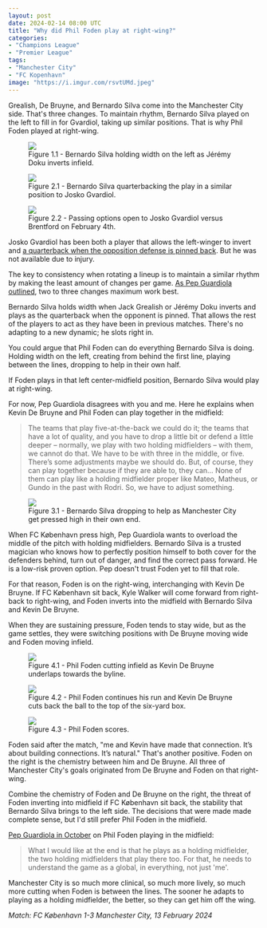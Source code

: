 ```yaml
---
layout: post
date: 2024-02-14 08:00 UTC
title: "Why did Phil Foden play at right-wing?"
categories:
- "Champions League"
- "Premier League"
tags:
- "Manchester City"
- "FC Kopenhavn"
image: "https://i.imgur.com/rsvtUMd.jpeg"
---
```


Grealish, De Bruyne, and Bernardo Silva come into the Manchester City side. That's three changes. To maintain rhythm, Bernardo Silva played on the left to fill in for Gvardiol, taking up similar positions. That is why Phil Foden played at right-wing.

<!---more--->

<figure>
    <img src="https://i.imgur.com/duE1RUc.jpeg">
    <figcaption>Figure 1.1 - Bernardo Silva holding width on the left as Jérémy Doku inverts infield.</figcaption>
</figure> 

<figure>
    <img src="https://i.imgur.com/rsvtUMd.jpeg">
    <figcaption>Figure 2.1 - Bernardo Silva quarterbacking the play in a similar position to Josko Gvardiol.</figcaption>
</figure>


<figure>
    <img src="https://i.imgur.com/TEAVppB.jpeg">
    <figcaption>Figure 2.2 - Passing options open to Josko Gvardiol versus Brentford on February 4th.</figcaption>
</figure> 

Josko Gvardiol has been both a player that allows the left-winger to invert and [a quarterback when the opposition defense is pinned back](https://tacticsjournal.com/2024/02/06/josko-gvardiol-has-the-mind-of-a-midfielder-in-the-body-of-a-center-back/). But he was not available due to injury. 

The key to consistency when rotating a lineup is to maintain a similar rhythm by making the least amount of changes per game. [As Pep Guardiola outlined](https://tacticsjournal.com/2023/09/30/rhythm-size-of-squads-and-schedule/), two to three changes maximum work best. 

Bernardo Silva holds width when Jack Grealish or Jérémy Doku inverts and plays as the quarterback when the opponent is pinned. That allows the rest of the players to act as they have been in previous matches. There's no adapting to a new dynamic; he slots right in. 

You could argue that Phil Foden can do everything Bernardo Silva is doing. Holding width on the left, creating from behind the first line, playing between the lines, dropping to help in their own half. 

If Foden plays in that left center-midfield position, Bernardo Silva would play at right-wing. 

For now, Pep Guardiola disagrees with you and me. Here he explains when Kevin De Bruyne and Phil Foden can play together in the midfield:

> The teams that play five-at-the-back we could do it; the teams that have a lot of quality, and you have to drop a little bit or defend a little deeper – normally, we play with two holding midfielders – with them, we cannot do that. We have to be with three in the middle, or five. There’s some adjustments maybe we should do. But, of course, they can play together because if they are able to, they can… None of them can play like a holding midfielder proper like Mateo, Matheus, or Gundo in the past with Rodri. So, we have to adjust something.


<figure>
    <img src="https://i.imgur.com/BnUAg9h.jpeg">
    <figcaption>Figure 3.1 - Bernardo Silva dropping to help as Manchester City get pressed high in their own end.</figcaption>
</figure> 

When FC København press high, Pep Guardiola wants to overload the middle of the pitch with holding midfielders. Bernardo Silva is a trusted magician who knows how to perfectly position himself to both cover for the defenders behind, turn out of danger, and find the correct pass forward. He is a low-risk proven option. Pep doesn't trust Foden yet to fill that role. 

For that reason, Foden is on the right-wing, interchanging with Kevin De Bruyne. If FC København sit back, Kyle Walker will come forward from right-back to right-wing, and Foden inverts into the midfield with Bernardo Silva and Kevin De Bruyne. 

When they are sustaining pressure, Foden tends to stay wide, but as the game settles, they were switching positions with De Bruyne moving wide and Foden moving infield. 

<figure>
    <img src="https://i.imgur.com/cy6gn30.jpeg">
    <figcaption>Figure 4.1 - Phil Foden cutting infield as Kevin De Bruyne underlaps towards the byline.</figcaption>
</figure> 

<figure>
    <img src="https://i.imgur.com/Ten2M6d.jpeg">
    <figcaption>Figure 4.2 - Phil Foden continues his run and Kevin De Bruyne cuts back the ball to the top of the six-yard box.</figcaption>
</figure> 

<figure>
    <img src="https://i.imgur.com/x6CEXCS.jpeg">
    <figcaption>Figure 4.3 - Phil Foden scores.</figcaption>
</figure> 

Foden said after the match, "me and Kevin have made that connection. It’s about building connections. It’s natural." That's another positive. Foden on the right is the chemistry between him and De Bruyne. All three of Manchester City's goals originated from De Bruyne and Foden on that right-wing. 

Combine the chemistry of Foden and De Bruyne on the right, the threat of Foden inverting into midfield if FC København sit back, the stability that Bernardo Silva brings to the left side. The decisions that were made made complete sense, but I'd still prefer Phil Foden in the midfield. 

[Pep Guardiola in October](https://x.com/city_xtra/status/1710770473997582686?s=46&t=YC8lQJTh43E_mBQW40Ct2g) on Phil Foden playing in the midfield: 

> What I would like at the end is that he plays as a holding midfielder, the two holding midfielders that play there too. For that, he needs to understand the game as a global, in everything, not just 'me'.

Manchester City is so much more clinical, so much more lively, so much more cutting when Foden is between the lines. The sooner he adapts to playing as a holding midfielder, the better, so they can get him off the wing.

*Match: FC København 1-3 Manchester City, 13 February 2024* 
